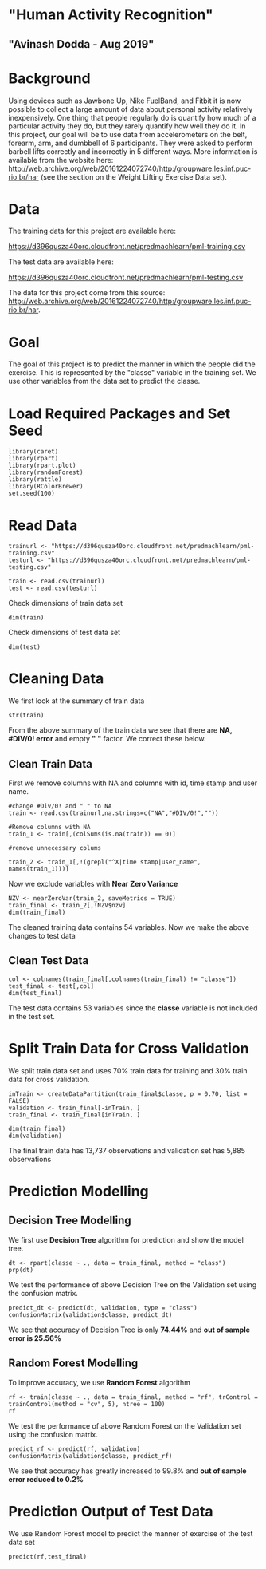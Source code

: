 
# "Human Activity Recognition"
## "Avinash Dodda - Aug 2019"


# Background

Using devices such as Jawbone Up, Nike FuelBand, and Fitbit it is now possible to collect a large amount of data about personal activity relatively inexpensively. One thing that people regularly do is quantify how much of a particular activity they do, but they rarely quantify how well they do it. In this project, our goal will be to use data from accelerometers on the belt, forearm, arm, and dumbbell of 6 participants. They were asked to perform barbell lifts correctly and incorrectly in 5 different ways. More information is available from the website here: http://web.archive.org/web/20161224072740/http:/groupware.les.inf.puc-rio.br/har (see the section on the Weight Lifting Exercise Data set).

# Data

The training data for this project are available here:

https://d396qusza40orc.cloudfront.net/predmachlearn/pml-training.csv

The test data are available here:

https://d396qusza40orc.cloudfront.net/predmachlearn/pml-testing.csv

The data for this project come from this source: http://web.archive.org/web/20161224072740/http:/groupware.les.inf.puc-rio.br/har.

# Goal

The goal of this project is to predict the manner in which the people did the exercise. This is represented by the "classe" variable in the training set. We use other variables from the data set to predict the classe.

# Load Required Packages and Set Seed


```{r message=FALSE, warning=FALSE}
library(caret)
library(rpart)
library(rpart.plot)
library(randomForest)
library(rattle)
library(RColorBrewer)
set.seed(100)
```

# Read Data


```{r}
trainurl <- "https://d396qusza40orc.cloudfront.net/predmachlearn/pml-training.csv"
testurl <- "https://d396qusza40orc.cloudfront.net/predmachlearn/pml-testing.csv"

train <- read.csv(trainurl)
test <- read.csv(testurl)

```

Check dimensions of train data set
```{r}
dim(train)
```

Check dimensions of test data set
```{r}
dim(test)
```

# Cleaning Data
We first look at the summary of train data
```{r}
str(train)
```


From the above summary of the train data we see that there are **NA, #DIV/0! error** and empty **" "** factor. We correct these below.

## Clean Train Data

First we remove columns with NA and columns with id, time stamp and user name.
```{r}
#change #Div/0! and " " to NA
train <- read.csv(trainurl,na.strings=c("NA","#DIV/0!",""))

#Remove columns with NA
train_1 <- train[,(colSums(is.na(train)) == 0)] 

#remove unnecessary colums

train_2 <- train_1[,!(grepl("^X|time stamp|user_name", names(train_1)))]

```

Now we exclude variables with **Near Zero Variance**
```{r}
NZV <- nearZeroVar(train_2, saveMetrics = TRUE)
train_final <- train_2[,!NZV$nzv]
dim(train_final)
```

The cleaned training data contains 54 variables. Now we make the above changes to test data

## Clean Test Data

```{r}
col <- colnames(train_final[,colnames(train_final) != "classe"]) 
test_final <- test[,col]
dim(test_final)
```

The test data contains 53 variables since the **classe** variable is not included in the test set.

# Split Train Data for Cross Validation

We split train data set and uses 70% train data for training and 30% train data for cross validation.

```{r}
inTrain <- createDataPartition(train_final$classe, p = 0.70, list = FALSE)
validation <- train_final[-inTrain, ]
train_final <- train_final[inTrain, ]
```

```{r}
dim(train_final)
dim(validation)
```

The final train data has 13,737 observations and validation set has 5,885 observations

# Prediction Modelling

## Decision Tree Modelling

We first use **Decision Tree** algorithm for prediction and show the model tree. 
```{r}
dt <- rpart(classe ~ ., data = train_final, method = "class")
prp(dt)
```

We test the performance of above Decision Tree on the Validation set using the confusion matrix.

```{r}
predict_dt <- predict(dt, validation, type = "class")
confusionMatrix(validation$classe, predict_dt)
```

We see that accuracy of Decision Tree is only **74.44%** and **out of sample error is 25.56%**

## Random Forest Modelling

To improve accuracy, we use **Random Forest** algorithm

```{r}
rf <- train(classe ~ ., data = train_final, method = "rf", trControl = trainControl(method = "cv", 5), ntree = 100)
rf
```

We test the performance of above Random Forest on the Validation set using the confusion matrix.

```{r}
predict_rf <- predict(rf, validation)
confusionMatrix(validation$classe, predict_rf)
```

We see that accuracy has greatly increased to 99.8% and **out of sample error reduced to 0.2%** 

# Prediction Output of Test Data

We use Random Forest model to predict the manner of exercise of the test data set

```{r}
predict(rf,test_final)
```













